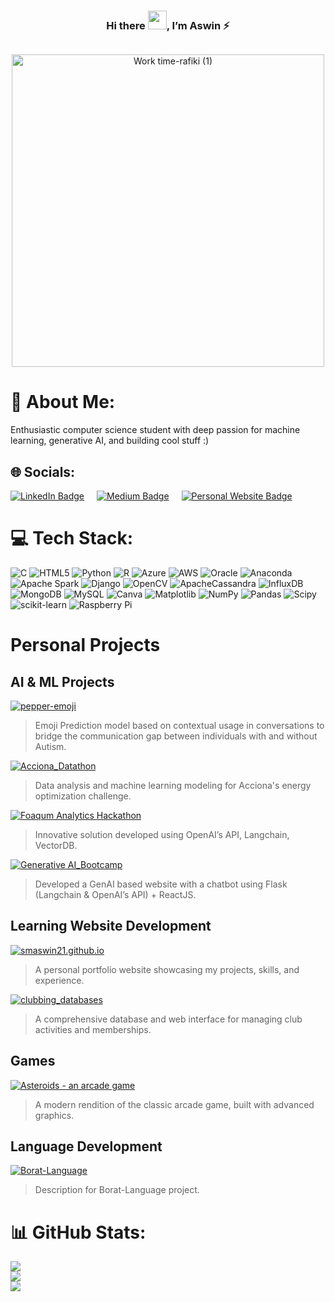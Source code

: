 <h3 align="center">
  Hi there <img src="https://raw.githubusercontent.com/MartinHeinz/MartinHeinz/master/wave.gif" width="30px">, I’m Aswin ⚡️
</h3>

<div align="center">
  <img src="https://komarev.com/ghpvc/?username=smaswin21&style=flat-square&color=blue" alt=""/>
</div>

<p align="center">
  <img src="https://github.com/smaswin21/smaswin21/assets/130904493/e07c97c6-e6db-4fa8-a322-f0fc09823c62" width="500" alt="Work time-rafiki (1)"/>
</p>


# 💫 About Me:

Enthusiastic computer science student with deep passion for machine learning, generative AI, and building cool stuff :) 

## 🌐 Socials:

<div id="social-badges" style="display: flex; align-items: center; gap: 20px;">
  <a href="https://www.linkedin.com/in/aswin-subramanian-maheswaran-3b9a2323b?utm_source=share&utm_campaign=share_via&utm_content=profile&utm_medium=android_app" target="_blank">
    <img src="https://img.shields.io/badge/LinkedIn-blue?style=for-the-badge&logo=linkedin&logoColor=white" alt="LinkedIn Badge"/>
  </a>

  
  <a href="https://medium.com/@sm.aswin21" target="_blank">
    <img src="https://img.shields.io/badge/Medium-black?style=for-the-badge&logo=medium&logoColor=white" alt="Medium Badge"/>
  </a>

  
  <a href="https://smaswin21.github.io/" target="_blank">
    <img src="https://img.shields.io/badge/Personal_Website-lightgreen?style=for-the-badge&logoColor=white" alt="Personal Website Badge"/>
  </a>
</div>


# 💻 Tech Stack:
![C](https://img.shields.io/badge/c-%2300599C.svg?style=for-the-badge&logo=c&logoColor=white) ![HTML5](https://img.shields.io/badge/html5-%23E34F26.svg?style=for-the-badge&logo=html5&logoColor=white) ![Python](https://img.shields.io/badge/python-3670A0?style=for-the-badge&logo=python&logoColor=ffdd54) ![R](https://img.shields.io/badge/r-%23276DC3.svg?style=for-the-badge&logo=r&logoColor=white) ![Azure](https://img.shields.io/badge/azure-%230072C6.svg?style=for-the-badge&logo=microsoftazure&logoColor=white) ![AWS](https://img.shields.io/badge/AWS-%23FF9900.svg?style=for-the-badge&logo=amazon-aws&logoColor=white) ![Oracle](https://img.shields.io/badge/Oracle-F80000?style=for-the-badge&logo=oracle&logoColor=white) ![Anaconda](https://img.shields.io/badge/Anaconda-%2344A833.svg?style=for-the-badge&logo=anaconda&logoColor=white) ![Apache Spark](https://img.shields.io/badge/Apache%20Spark-FDEE21?style=for-the-badge&logo=apachespark&logoColor=black) ![Django](https://img.shields.io/badge/django-%23092E20.svg?style=for-the-badge&logo=django&logoColor=white) ![OpenCV](https://img.shields.io/badge/opencv-%23white.svg?style=for-the-badge&logo=opencv&logoColor=white) ![ApacheCassandra](https://img.shields.io/badge/cassandra-%231287B1.svg?style=for-the-badge&logo=apache-cassandra&logoColor=white) ![InfluxDB](https://img.shields.io/badge/InfluxDB-22ADF6?style=for-the-badge&logo=InfluxDB&logoColor=white) ![MongoDB](https://img.shields.io/badge/MongoDB-%234ea94b.svg?style=for-the-badge&logo=mongodb&logoColor=white) ![MySQL](https://img.shields.io/badge/mysql-%2300000f.svg?style=for-the-badge&logo=mysql&logoColor=white) ![Canva](https://img.shields.io/badge/Canva-%2300C4CC.svg?style=for-the-badge&logo=Canva&logoColor=white) ![Matplotlib](https://img.shields.io/badge/Matplotlib-%23ffffff.svg?style=for-the-badge&logo=Matplotlib&logoColor=black) ![NumPy](https://img.shields.io/badge/numpy-%23013243.svg?style=for-the-badge&logo=numpy&logoColor=white) ![Pandas](https://img.shields.io/badge/pandas-%23150458.svg?style=for-the-badge&logo=pandas&logoColor=white) ![Scipy](https://img.shields.io/badge/SciPy-%230C55A5.svg?style=for-the-badge&logo=scipy&logoColor=%white) ![scikit-learn](https://img.shields.io/badge/scikit--learn-%23F7931E.svg?style=for-the-badge&logo=scikit-learn&logoColor=white) ![Raspberry Pi](https://img.shields.io/badge/-RaspberryPi-C51A4A?style=for-the-badge&logo=Raspberry-Pi)

# Personal Projects

## AI & ML Projects

[![pepper-emoji](https://img.shields.io/badge/pepper--emoji-007ec6?style=for-the-badge&logo=github)](https://github.com/smaswin21/pepper-emoji)
> Emoji Prediction model based on contextual usage in conversations to bridge the communication gap between individuals with and without Autism. 

[![Acciona_Datathon](https://img.shields.io/badge/Acciona_Datathon-007ec6?style=for-the-badge&logo=github)](https://github.com/ahubler01/Acciona_Datathon)
> Data analysis and machine learning modeling for Acciona's energy optimization challenge.

[![Foaqum Analytics Hackathon](https://img.shields.io/badge/hackathon-007ec6?style=for-the-badge&logo=github)](https://github.com/smaswin21/hackathon)
> Innovative solution developed using OpenAI’s API, Langchain, VectorDB. 

[![Generative AI_Bootcamp](https://img.shields.io/badge/genAI_Bootcamp-007ec6?style=for-the-badge&logo=github)](https://github.com/smaswin21/genAI_Bootcamp)
> Developed a GenAI based website with a chatbot using Flask (Langchain & OpenAI’s API) + ReactJS.

## Learning Website Development 

[![smaswin21.github.io](https://img.shields.io/badge/smaswin21.github.io-Project_Badge_Color?style=for-the-badge&logo=github)](https://github.com/smaswin21/smaswin21.github.io)
> A personal portfolio website showcasing my projects, skills, and experience.


[![clubbing_databases](https://img.shields.io/badge/clubbing_databases-Project_Badge_Color?style=for-the-badge&logo=github)](https://github.com/smaswin21/clubbing_databases)
> A comprehensive database and web interface for managing club activities and memberships.


## Games

[![Asteroids - an arcade game](https://img.shields.io/badge/Asteroids--an%20arcade%20game-red?style=for-the-badge&logo=github)](https://github.com/smaswin21/Asteroids--an-arcade-game)
> A modern rendition of the classic arcade game, built with advanced graphics.

## Language Development

[![Borat-Language](https://img.shields.io/badge/Borat--Language-yellow?style=for-the-badge&logo=github)](https://github.com/smaswin21/Borat-Language)
> Description for Borat-Language project.



# 📊 GitHub Stats:
![](https://github-readme-stats.vercel.app/api?username=smaswin21&theme=swift&hide_border=false&include_all_commits=true&count_private=true)<br/>
![](https://github-readme-streak-stats.herokuapp.com/?user=smaswin21&theme=swift&hide_border=false)<br/>
![](https://github-readme-stats.vercel.app/api/top-langs/?username=smaswin21&theme=swift&hide_border=false&include_all_commits=true&count_private=true&layout=compact)

